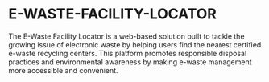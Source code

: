 ﻿# E-WASTE-FACILITY-LOCATOR
The E-Waste Facility Locator is a web-based solution built to tackle the growing issue of electronic waste by helping users find the nearest certified e-waste recycling centers. 
This platform promotes responsible disposal practices and environmental awareness by making e-waste management more accessible and convenient.
